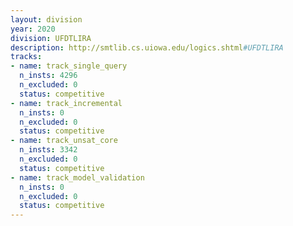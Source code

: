```yaml
---
layout: division
year: 2020
division: UFDTLIRA
description: http://smtlib.cs.uiowa.edu/logics.shtml#UFDTLIRA
tracks:
- name: track_single_query
  n_insts: 4296
  n_excluded: 0
  status: competitive
- name: track_incremental
  n_insts: 0
  n_excluded: 0
  status: competitive
- name: track_unsat_core
  n_insts: 3342
  n_excluded: 0
  status: competitive
- name: track_model_validation
  n_insts: 0
  n_excluded: 0
  status: competitive
---
```


